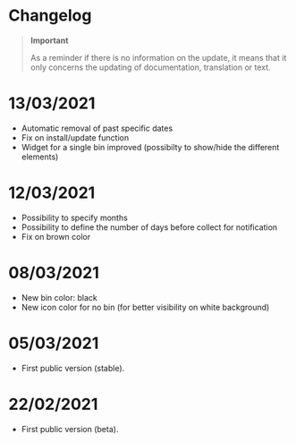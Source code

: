 # Changelog 

>**Important**
>
>As a reminder if there is no information on the update, it means that it only concerns the updating of documentation, translation or text.

# 13/03/2021
- Automatic removal of past specific dates
- Fix on install/update function
- Widget for a single bin improved (possibilty to show/hide the different elements)

# 12/03/2021
- Possibility to specify months
- Possibility to define the number of days before collect for notification
- Fix on brown color

# 08/03/2021
- New bin color: black
- New icon color for no bin (for better visibility on white background)

# 05/03/2021
- First public version (stable).

# 22/02/2021
- First public version (beta).
